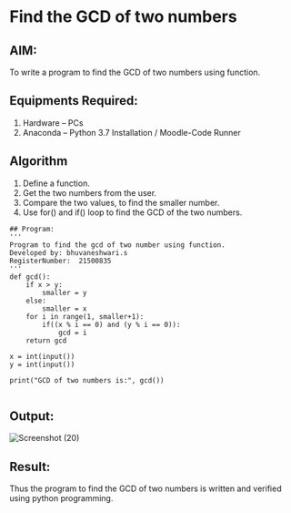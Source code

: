 # Find the GCD of two numbers

## AIM:
To write a program to find the GCD of two numbers using function.

## Equipments Required:
1. Hardware – PCs
2. Anaconda – Python 3.7 Installation / Moodle-Code Runner

## Algorithm
1. Define a function.
2. Get the two numbers from the user.
3. Compare the two values, to find the smaller number.
4. Use for() and if() loop to find the GCD of the two numbers.

```
## Program:
'''
Program to find the gcd of two number using function.
Developed by: bhuvaneshwari.s
RegisterNumber:  21500835
'''
def gcd():
    if x > y:
        smaller = y
    else:
        smaller = x
    for i in range(1, smaller+1):
        if((x % i == 0) and (y % i == 0)):
            gcd = i 
    return gcd

x = int(input())
y = int(input())

print("GCD of two numbers is:", gcd())


```
## Output:

![Screenshot (20)](https://user-images.githubusercontent.com/94828604/154975528-b4df30c2-243b-404a-9149-bc5e03e0fef6.png)





## Result:
Thus the program to find the GCD of two numbers is written and verified using python programming.
